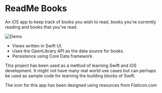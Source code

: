 # ReadMe Books
An iOS app to keep track of books you wish to read, books you're currently reading and books that you've read.

![Demo](README/Assets/Demo.gif)

- Views written in Swift UI.
- Uses the OpenLibrary API as the data source for books.
- Persistence using Core Data framework.

This project has been used as a method of learning Swift and iOS development. It might not have many real world use cases but can perhaps be used as sample code for learning the building blocks of Swift.

The icon for this app has been designed using resources from Flaticon.com